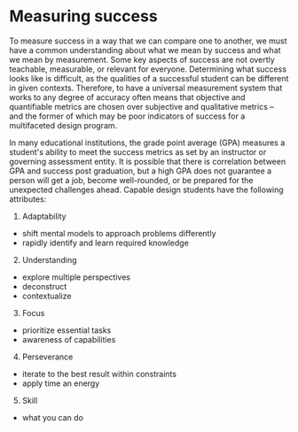 # Measuring success

To measure success in a way that we can compare one to another, we must have a common understanding about what we mean by success and what we mean by measurement. Some key aspects of success are not overtly teachable, measurable, or relevant for everyone. Determining what success looks like is difficult, as the qualities of a successful student can be different in given contexts. Therefore, to have a universal measurement system that works to any degree of accuracy often means that objective and quantifiable metrics are chosen over subjective and qualitative metrics – and the former of which may be poor indicators of success for a multifaceted design program.

In many educational institutions, the grade point average (GPA) measures a student's ability to meet the success metrics as set by an instructor or governing assessment entity. It is possible that there is correlation between GPA and success post graduation, but a high GPA does not guarantee a person will get a job, become well-rounded, or be prepared for the unexpected challenges ahead. Capable design students have the following attributes:
 
 1. Adaptability
   - shift mental models to approach problems differently
   - rapidly identify and learn required knowledge 
 2. Understanding
   - explore multiple perspectives
   - deconstruct
   - contextualize
 3. Focus
   - prioritize essential tasks
   - awareness of capabilities
 4. Perseverance
   - iterate to the best result within constraints
   - apply time an energy
 5. Skill
   - what you can do